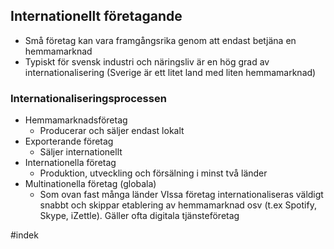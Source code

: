 ## Internationellt företagande
- Små företag kan vara framgångsrika genom att endast betjäna en hemmamarknad
- Typiskt för svensk industri och näringsliv är en hög grad av internationalisering (Sverige är ett litet land med liten hemmamarknad)
### Internationaliseringsprocessen
- Hemmamarknadsföretag
	- Producerar och säljer endast lokalt
- Exporterande företag
	- Säljer internationellt
- Internationella företag
	- Produktion, utveckling och försälning i minst två länder
- Multinationella företag (globala)
	- Som ovan fast många länder
VIssa företag internationaliseras väldigt snabbt och skippar etablering av hemmamarknad osv (t.ex Spotify, Skype, iZettle). Gäller ofta digitala tjänsteföretag

#indek 